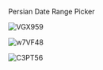 Persian Date Range Picker

![VGX959](https://github.com/damavandon/persian-daterangepicker/assets/49247720/64b1e071-05c7-43c9-91a3-5a7a530c4b46)

![w7VF48](https://github.com/damavandon/persian-daterangepicker/assets/49247720/c4714378-cf41-461b-8647-04784c4ae62f)

![C3PT56](https://github.com/damavandon/persian-daterangepicker/assets/49247720/d78588cd-b014-43ac-ba08-c4eef7d9780c)

